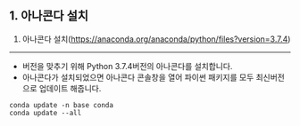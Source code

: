 ## 1. 아나콘다 설치

1. 아나콘다 설치(https://anaconda.org/anaconda/python/files?version=3.7.4)
<hr/>

- 버전을 맞추기 위해 Python 3.7.4버전의 아나콘다를 설치합니다.
- 아나콘다가 설치되었으면 아나콘다 콘솔창을 열어 파이썬 패키지를 모두 최신버전으로 업데이트 해줍니다.
```
conda update -n base conda
conda update --all
```

